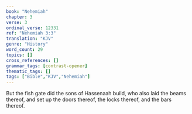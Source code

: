 ```yaml
---
book: "Nehemiah"
chapter: 3
verse: 3
ordinal_verse: 12331
ref: "Nehemiah 3:3"
translation: "KJV"
genre: "History"
word_count: 29
topics: []
cross_references: []
grammar_tags: [contrast-opener]
thematic_tags: []
tags: ["Bible","KJV","Nehemiah"]
---
```

But the fish gate did the sons of Hassenaah build, who also laid the beams thereof, and set up the doors thereof, the locks thereof, and the bars thereof.

